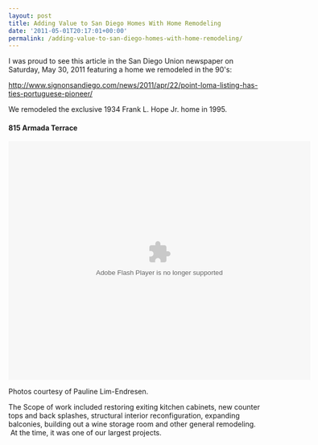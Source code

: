 ```yaml
---
layout: post
title: Adding Value to San Diego Homes With Home Remodeling
date: '2011-05-01T20:17:01+00:00'
permalink: /adding-value-to-san-diego-homes-with-home-remodeling/
---
```

I was proud to see this article in the San Diego Union newspaper on Saturday, May 30, 2011 featuring a home we remodeled in the 90's:

<a href="http://www.signonsandiego.com/news/2011/apr/22/point-loma-listing-has-ties-portuguese-pioneer/">http://www.signonsandiego.com/news/2011/apr/22/point-loma-listing-has-ties-portuguese-pioneer/</a>

We remodeled the exclusive 1934 Frank L. Hope Jr. home in 1995.
<h4>815 Armada Terrace</h4>
<img src="http://c.gigcount.com/wildfire/IMP/CXNID=2000002.0NXC/bT*xJmx*PTEzMDM*OTM5NDM1OTMmcHQ9MTMwMzQ5Mzk*NzQzNiZwPTY1OTQwMSZkPSZnPTEmbz*2NDI*Zjc3YzZlNTM*N2U5OTY1/NmYxODc4NmI*YzkzYSZvZj*w.gif" alt="" width="0" height="0" border="0" /><object id="embededPhotosnackFlash_24ab8915b83a39d3c50d6e6f6a815633" data="http://files.photosnack.net/app/swf/EmbedCanvas.swf?v=3&amp;hash_id=24ab8915b83a39d3c50d6e6f6a815633&amp;t=1303493935" type="application/x-shockwave-flash" width="600" height="475"></object>

Photos courtesy of Pauline Lim-Endresen.

The Scope of work included restoring exiting kitchen cabinets, new counter tops and back splashes, structural interior reconfiguration, expanding balconies, building out a wine storage room and other general remodeling.  At the time, it was one of our largest projects.
